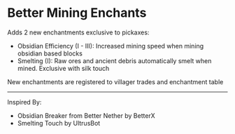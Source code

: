 # Better Mining Enchants

Adds 2 new enchantments exclusive to pickaxes:

- Obsidian Efficiency (I - III): Increased mining speed when mining obsidian based blocks
- Smelting (I): Raw ores and ancient debris automatically smelt when mined. Exclusive with silk touch

New enchantments are registered to villager trades and enchantment table

***

Inspired By:

- Obsidian Breaker from Better Nether by BetterX
- Smelting Touch by UltrusBot
